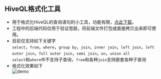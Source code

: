 ## HiveQL格式化工具

- 用于格式化HiveQL的查询语句的小工具，功能有限，[点此下载](https://raw.githubusercontent.com/wiki/yangziwen/hqlformatter/resources/release/hqlformatter.zip)。
- 工程中的后端代码仅用于验证思路，将前端文件打包或直接拷贝出来即可使用。
- 目前仅支持如下关键字  
`select`，`from`，`where`，`group by`，`join`，`inner join`，`left join`，`left outer join`，`full outer join`，`semi join`，`on`，`union all`  
`select`和`where`中不支持子查询，`from`和各种`join`支持嵌套各种子查询
- 格式化效果如下  
![demo](https://raw.githubusercontent.com/wiki/yangziwen/hqlformatter/resources/images/format_demo.jpg)